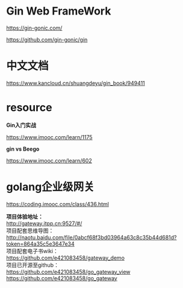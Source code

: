 #  Gin Web FrameWork

https://gin-gonic.com/   

https://github.com/gin-gonic/gin   

# 中文文档
https://www.kancloud.cn/shuangdeyu/gin_book/949411  



#  resource 

**Gin入门实战**

https://www.imooc.com/learn/1175   

**gin vs  Beego**

https://www.imooc.com/learn/602   


#   **golang企业级网关**     
https://coding.imooc.com/class/436.html  

**项目体验地址：**    
http://gateway.itpp.cn:9527/#/     
项目配套思维导图：      
http://naotu.baidu.com/file/0abcf68f3bd03964a63c8c35b44d681d?token=864a35c5e3647e34     
项目配套电子书wiki：     
https://github.com/e421083458/gateway_demo    
项目已开源至github：   
https://github.com/e421083458/go_gateway_view    
https://github.com/e421083458/go_gateway   
